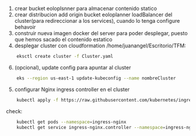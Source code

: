 1. crear bucket eoloplsnner para almacenar contenido statico
2. crear distribucion
    add origin
        bucket eoloplanner
        loadBalancer del cluster(para redireccionar a los services), cuando lo tenga
    configure behavoir 
3. construir nueva imagen docker del server para poder desplegar, puesto que hemos sacado el contenido estatico
4. desplegar cluster con cloudformation
    /home/juanangel/Escritorio/TFM:
```sh
    eksctl create cluster -f Cluster.yaml
```
6. (opcional), update config para apuntar al cluster
    
```sh
    eks --region us-east-1 update-kubeconfig --name nombreCluster
```
5. configurar Nginx ingress controller en el cluster
```sh
    kubectl apply -f https://raw.githubusercontent.com/kubernetes/ingress-nginx/controller-v1.8.2/deploy/static/provider/cloud/deploy.yaml
```
check:
```sh
    kubectl get pods --namespace=ingress-nginx
    kubectl get service ingress-nginx.controller --namespace=ingress-nginx
```